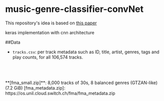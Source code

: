 # music-genre-classifier-convNet

This repository's idea is based on [this paper](https://arxiv.org/pdf/1608.04363.pdf)

keras implementation with cnn architecture






##Data

* `tracks.csv`: per track metadata such as ID, title, artist, genres, tags and
  play counts, for all 106,574 tracks.
</br>
</br>
</br>
**[fma_small.zip]**: 8,000 tracks of 30s, 8 balanced genres (GTZAN-like) (7.2 GiB)
[fma_metadata.zip]: https://os.unil.cloud.switch.ch/fma/fma_metadata.zip
